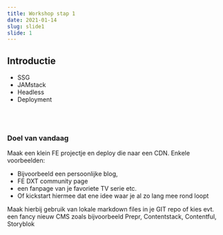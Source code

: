 ```yaml
---
title: Workshop stap 1
date: 2021-01-14
slug: slide1
slide: 1
---
```


## Introductie
- SSG
- JAMstack
- Headless
- Deployment

<br />
<br />

### Doel van vandaag
Maak een klein FE projectje en deploy die naar een CDN. 
Enkele voorbeelden:
- Bijvoorbeeld een persoonlijke blog, 
- FE DXT community page
- een fanpage van je favoriete TV serie etc.
- Of kickstart hiermee dat ene idee waar je al zo lang mee rond loopt

Maak hierbij gebruik van lokale markdown files in je GIT repo of kies evt. een fancy nieuw CMS zoals bijvoorbeeld Prepr, Contentstack, Contentful, Storyblok
